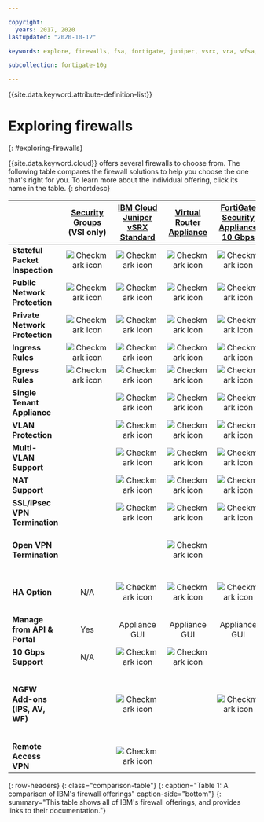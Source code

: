 ```yaml
---

copyright:
  years: 2017, 2020
lastupdated: "2020-10-12"

keywords: explore, firewalls, fsa, fortigate, juniper, vsrx, vra, vfsa, virtual router appliance, security, vyatta, comparison, features

subcollection: fortigate-10g

---
```


{{site.data.keyword.attribute-definition-list}}

# Exploring firewalls
{: #exploring-firewalls}

{{site.data.keyword.cloud}} offers several firewalls to choose from. The following table compares the firewall solutions to help you choose the one that's right for you. To learn more about the individual offering, click its name in the table.
{: shortdesc}

|        | [Security Groups](/docs/security-groups?topic=security-groups-getting-started) (VSI only) | [IBM Cloud Juniper vSRX Standard](/docs/vsrx?topic=vsrx-getting-started) |[Virtual Router Appliance](/docs/virtual-router-appliance?topic=virtual-router-appliance-getting-started-vra) | [FortiGate Security Appliance 10 Gbps](/docs/fortigate-10g?topic=fortigate-10g-getting-started) | [Hardware Firewall](/docs/hardware-firewall-shared?topic=hardware-firewall-shared-getting-started) | [Cloud Internet Services](/docs/cis?topic=cis-getting-started)| [Virtual FortiGate Security Appliance](/docs/vfsa?topic=vfsa-getting-started)
| ------- | :------: | :------: | :------: | :------: | :------: | :------: | :------: |
|**Stateful Packet Inspection**|![Checkmark icon](../icons/checkmark-icon.svg)|![Checkmark icon](../icons/checkmark-icon.svg)|![Checkmark icon](../icons/checkmark-icon.svg)|![Checkmark icon](../icons/checkmark-icon.svg)|![Checkmark icon](../icons/checkmark-icon.svg)|IP firewall only|![Checkmark icon](../icons/checkmark-icon.svg)|
|**Public Network Protection**|![Checkmark icon](../icons/checkmark-icon.svg)|![Checkmark icon](../icons/checkmark-icon.svg)|![Checkmark icon](../icons/checkmark-icon.svg)|![Checkmark icon](../icons/checkmark-icon.svg)|![Checkmark icon](../icons/checkmark-icon.svg)|![Checkmark icon](../icons/checkmark-icon.svg)|![Checkmark icon](../icons/checkmark-icon.svg)|
|**Private Network Protection**|![Checkmark icon](../icons/checkmark-icon.svg)|![Checkmark icon](../icons/checkmark-icon.svg)|![Checkmark icon](../icons/checkmark-icon.svg)|![Checkmark icon](../icons/checkmark-icon.svg)| | |![Checkmark icon](../icons/checkmark-icon.svg)|
|**Ingress Rules**|![Checkmark icon](../icons/checkmark-icon.svg)|![Checkmark icon](../icons/checkmark-icon.svg)|![Checkmark icon](../icons/checkmark-icon.svg)|![Checkmark icon](../icons/checkmark-icon.svg)|![Checkmark icon](../icons/checkmark-icon.svg)|IP Firewall only|![Checkmark icon](../icons/checkmark-icon.svg)|
|**Egress Rules**|![Checkmark icon](../icons/checkmark-icon.svg)|![Checkmark icon](../icons/checkmark-icon.svg)|![Checkmark icon](../icons/checkmark-icon.svg)|![Checkmark icon](../icons/checkmark-icon.svg)| | |![Checkmark icon](../icons/checkmark-icon.svg)|
|**Single Tenant Appliance**| |![Checkmark icon](../icons/checkmark-icon.svg)|![Checkmark icon](../icons/checkmark-icon.svg)|![Checkmark icon](../icons/checkmark-icon.svg)|![Checkmark icon](../icons/checkmark-icon.svg)| |![Checkmark icon](../icons/checkmark-icon.svg)|
|**VLAN Protection**| |![Checkmark icon](../icons/checkmark-icon.svg)|![Checkmark icon](../icons/checkmark-icon.svg)|![Checkmark icon](../icons/checkmark-icon.svg)|![Checkmark icon](../icons/checkmark-icon.svg)| |![Checkmark icon](../icons/checkmark-icon.svg)|
|**Multi-VLAN Support**| |![Checkmark icon](../icons/checkmark-icon.svg)|![Checkmark icon](../icons/checkmark-icon.svg)|![Checkmark icon](../icons/checkmark-icon.svg)| | |![Checkmark icon](../icons/checkmark-icon.svg)|
|**NAT Support**| |![Checkmark icon](../icons/checkmark-icon.svg)|![Checkmark icon](../icons/checkmark-icon.svg)|![Checkmark icon](../icons/checkmark-icon.svg)| | |![Checkmark icon](../icons/checkmark-icon.svg)|
|**SSL/IPsec VPN Termination**| |![Checkmark icon](../icons/checkmark-icon.svg)|![Checkmark icon](../icons/checkmark-icon.svg)|![Checkmark icon](../icons/checkmark-icon.svg)|![Checkmark icon](../icons/checkmark-icon.svg)| |![Checkmark icon](../icons/checkmark-icon.svg)|
|**Open VPN Termination**| | |![Checkmark icon](../icons/checkmark-icon.svg)| | |Only with single port on TCP/UDP|![Checkmark icon](../icons/checkmark-icon.svg)|
|**HA Option**|N/A|![Checkmark icon](../icons/checkmark-icon.svg)|![Checkmark icon](../icons/checkmark-icon.svg)|![Checkmark icon](../icons/checkmark-icon.svg)|Using range and load balancers|![Checkmark icon](../icons/checkmark-icon.svg)|![Checkmark icon](../icons/checkmark-icon.svg)|
|**Manage from API & Portal**|Yes|Appliance GUI|Appliance GUI|Appliance GUI|Yes|Cloud console|Appliance GUI|
|**10 Gbps Support**|N/A|![Checkmark icon](../icons/checkmark-icon.svg)|![Checkmark icon](../icons/checkmark-icon.svg)| | |![Checkmark icon](../icons/checkmark-icon.svg)|![Checkmark icon](../icons/checkmark-icon.svg)|
|**NGFW Add-ons (IPS, AV, WF)**| |![Checkmark icon](../icons/checkmark-icon.svg)| |![Checkmark icon](../icons/checkmark-icon.svg)| |TLS encryption, IP Firewall rules, and Proxy Protocol v1|![Checkmark icon](../icons/checkmark-icon.svg)|
|**Remote Access VPN**| |![Checkmark icon](../icons/checkmark-icon.svg)|||||![Checkmark icon](../icons/checkmark-icon.svg)|
{: row-headers}
{: class="comparison-table"}
{: caption="Table 1: A comparison of IBM's firewall offerings" caption-side="bottom"}
{: summary="This table shows all of IBM's firewall offerings, and provides links to their documentation."}

